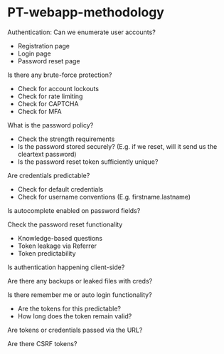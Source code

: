 # PT-webapp-methodology
Authentication:
Can we enumerate user accounts?
- Registration page
- Login page
- Password reset page

Is there any brute-force protection?
- Check for account lockouts
- Check for rate limiting
- Check for CAPTCHA
- Check for MFA

What is the password policy?
- Check the strength requirements
- Is the password stored securely? (E.g. if we reset, will it send us the cleartext password)
- Is the password reset token sufficiently unique?

Are credentials predictable?
- Check for default credentials
- Check for username conventions (E.g. firstname.lastname)

Is autocomplete enabled on password fields?

Check the password reset functionality
- Knowledge-based questions
- Token leakage via Referrer
- Token predictability

Is authentication happening client-side?

Are there any backups or leaked files with creds?

Is there remember me or auto login functionality?
- Are the tokens for this predictable?
- How long does the token remain valid?

Are tokens or credentials passed via the URL?

Are there CSRF tokens?
